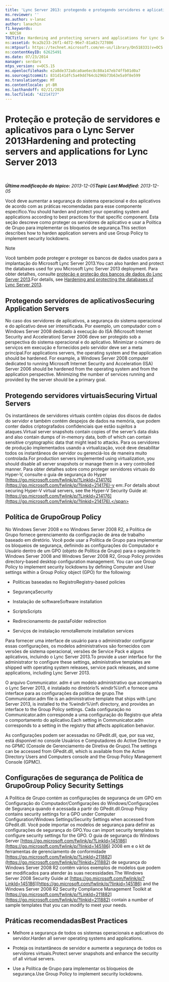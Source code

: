 ```yaml
---
title: 'Lync Server 2013: protegendo e protegendo servidores e aplicativos'
ms.reviewer: ''
ms.author: v-lanac
author: lanachin
f1.keywords:
- NOCSH
TOCTitle: Hardening and protecting servers and applications for Lync Server 2013
ms:assetid: 9ca2b233-26f1-4d72-96e7-81a82c727806
ms:mtpsurl: https://technet.microsoft.com/en-us/library/Dn518331(v=OCS.15)
ms:contentKeyID: 62625491
ms.date: 07/23/2014
manager: serdars
mtps_version: v=OCS.15
ms.openlocfilehash: e2a8de372a8ca0ae6ec8c80a147eb74ffb01d0a7
ms.sourcegitcommit: 831d141dfc5a49dd764cb296b73b63e5a9f8e599
ms.translationtype: MT
ms.contentlocale: pt-BR
ms.lasthandoff: 02/21/2020
ms.locfileid: "42214727"
---
```

<div data-xmlns="http://www.w3.org/1999/xhtml">

<div class="topic" data-xmlns="http://www.w3.org/1999/xhtml" data-msxsl="urn:schemas-microsoft-com:xslt" data-cs="https://msdn.microsoft.com/">

<div data-asp="https://msdn2.microsoft.com/asp">

# <a name="hardening-and-protecting-servers-and-applications-for-lync-server-2013"></a><span data-ttu-id="d67b9-102">Proteção e proteção de servidores e aplicativos para o Lync Server 2013</span><span class="sxs-lookup"><span data-stu-id="d67b9-102">Hardening and protecting servers and applications for Lync Server 2013</span></span>

</div>

<div id="mainSection">

<div id="mainBody">

<span> </span>

<span data-ttu-id="d67b9-103">_**Última modificação do tópico:** 2013-12-05_</span><span class="sxs-lookup"><span data-stu-id="d67b9-103">_**Topic Last Modified:** 2013-12-05_</span></span>

<span data-ttu-id="d67b9-104">Você deve aumentar a segurança do sistema operacional e dos aplicativos de acordo com as práticas recomendadas para esse componente específico.</span><span class="sxs-lookup"><span data-stu-id="d67b9-104">You should harden and protect your operating system and applications according to best practices for that specific component.</span></span> <span data-ttu-id="d67b9-105">Esta seção descreve como proteger os servidores de aplicativo e usar a Política de Grupo para implementar os bloqueios de segurança.</span><span class="sxs-lookup"><span data-stu-id="d67b9-105">This section describes how to harden application servers and use Group Policy to implement security lockdowns.</span></span>

<div>


> [!NOTE]  
> <span data-ttu-id="d67b9-106">Você também pode proteger e proteger os bancos de dados usados para a implantação do Microsoft Lync Server 2013.</span><span class="sxs-lookup"><span data-stu-id="d67b9-106">You can also harden and protect the databases used for you Microsoft Lync Server 2013 deployment.</span></span> <span data-ttu-id="d67b9-107">Para obter detalhes, consulte <A href="lync-server-2013-hardening-and-protecting-databases.md">proteção e proteção dos bancos de dados do Lync Server 2013</A>.</span><span class="sxs-lookup"><span data-stu-id="d67b9-107">For details, see <A href="lync-server-2013-hardening-and-protecting-databases.md">Hardening and protecting the databases of Lync Server 2013</A>.</span></span>



</div>

<div>

## <a name="securing-application-servers"></a><span data-ttu-id="d67b9-108">Protegendo servidores de aplicativos</span><span class="sxs-lookup"><span data-stu-id="d67b9-108">Securing Application Servers</span></span>

<span data-ttu-id="d67b9-p103">No caso dos servidores de aplicativos, a segurança do sistema operacional e do aplicativo deve ser intensificada. Por exemplo, um computador com o Windows Server 2008 dedicado à execução do ISA (Microsoft Internet Security and Acceleration) Server 2006 deve ser protegido sob a perspectiva do sistema operacional e do aplicativo. Minimizar o número de serviços em execução e fornecidos pelo servidor deve ser a meta principal.</span><span class="sxs-lookup"><span data-stu-id="d67b9-p103">For applications servers, the operating system and the application should be hardened. For example, a Windows Server 2008 computer dedicated to running Microsoft Internet Security and Acceleration (ISA) Server 2006 should be hardened from the operating system and from the application perspective. Minimizing the number of services running and provided by the server should be a primary goal.</span></span>

</div>

<div>

## <a name="securing-virtual-servers"></a><span data-ttu-id="d67b9-112">Protegendo servidores virtuais</span><span class="sxs-lookup"><span data-stu-id="d67b9-112">Securing Virtual Servers</span></span>

<span data-ttu-id="d67b9-113">Os instantâneos de servidores virtuais contêm cópias dos discos de dados do servidor e também contém despejos de dados na memória, que podem conter dados criptografados confidenciais que estão sujeitos a ataques.</span><span class="sxs-lookup"><span data-stu-id="d67b9-113">Virtual server snapshots contain copies of the server’s data disks and also contain dumps of in-memory data, both of which can contain sensitive cryptographic data that might lead to attacks.</span></span> <span data-ttu-id="d67b9-114">Para os servidores de produção implementados usando a virtualização, você deve desabilitar todos os instantâneos de servidor ou gerenciá-los de maneira muito controlada.</span><span class="sxs-lookup"><span data-stu-id="d67b9-114">For production servers implemented using virtualization, you should disable all server snapshots or manage them in a very controlled manner.</span></span> <span data-ttu-id="d67b9-115">Para obter detalhes sobre como proteger servidores virtuais do Hyper-V, consulte o guia de segurança do Hyper [https://go.microsoft.com/fwlink/p/?LinkId=214176](https://go.microsoft.com/fwlink/p/?linkid=214176)-v em:.</span><span class="sxs-lookup"><span data-stu-id="d67b9-115">For details about securing Hyper-V virtual servers, see the Hyper-V Security Guide at: [https://go.microsoft.com/fwlink/p/?LinkId=214176](https://go.microsoft.com/fwlink/p/?linkid=214176).</span></span>

</div>

<div>

## <a name="group-policy"></a><span data-ttu-id="d67b9-116">Política de Grupo</span><span class="sxs-lookup"><span data-stu-id="d67b9-116">Group Policy</span></span>

<span data-ttu-id="d67b9-p105">No Windows Server 2008 e no Windows Server 2008 R2, a Política de Grupo fornece gerenciamento da configuração de área de trabalho baseado em diretório. Você pode usar a Política de Grupo para implementar os bloqueios de segurança, definindo as configurações do Computador e Usuário dentro de um GPO (objeto de Política de Grupo) para o seguinte:</span><span class="sxs-lookup"><span data-stu-id="d67b9-p105">In Windows Server 2008 and Windows Server 2008 R2, Group Policy provides directory-based desktop configuration management. You can use Group Policy to implement security lockdowns by defining Computer and User settings within a Group Policy object (GPO) for the following:</span></span>

  - <span data-ttu-id="d67b9-119">Políticas baseadas no Registro</span><span class="sxs-lookup"><span data-stu-id="d67b9-119">Registry-based policies</span></span>

  - <span data-ttu-id="d67b9-120">Segurança</span><span class="sxs-lookup"><span data-stu-id="d67b9-120">Security</span></span>

  - <span data-ttu-id="d67b9-121">Instalação de software</span><span class="sxs-lookup"><span data-stu-id="d67b9-121">Software installation</span></span>

  - <span data-ttu-id="d67b9-122">Scripts</span><span class="sxs-lookup"><span data-stu-id="d67b9-122">Scripts</span></span>

  - <span data-ttu-id="d67b9-123">Redirecionamento de pasta</span><span class="sxs-lookup"><span data-stu-id="d67b9-123">Folder redirection</span></span>

  - <span data-ttu-id="d67b9-124">Serviços de instalação remota</span><span class="sxs-lookup"><span data-stu-id="d67b9-124">Remote installation services</span></span>

<span data-ttu-id="d67b9-125">Para fornecer uma interface de usuário para o administrador configurar essas configurações, os modelos administrativos são fornecidos com versões de sistema operacional, versões de Service Pack e alguns aplicativos, incluindo o Lync Server 2013.</span><span class="sxs-lookup"><span data-stu-id="d67b9-125">To provide a user interface for the administrator to configure these settings, administrative templates are shipped with operating system releases, service pack releases, and some applications, including Lync Server 2013.</span></span>

<span data-ttu-id="d67b9-126">O arquivo Communicator. adm é um modelo administrativo que acompanha o Lync Server 2013, é instalado no diretório% windir%\\inf\\ e fornece uma interface para as configurações da política de grupo.</span><span class="sxs-lookup"><span data-stu-id="d67b9-126">The Communicator.adm file is an administrative template that ships with Lync Server 2013, is installed to the %windir%\\inf\\ directory, and provides an interface to the Group Policy settings.</span></span> <span data-ttu-id="d67b9-127">Cada configuração no Communicator.adm corresponde a uma configuração do Registro que afeta o comportamento do aplicativo.</span><span class="sxs-lookup"><span data-stu-id="d67b9-127">Each setting in Communicator.adm corresponds to a setting in the registry that affects application behavior.</span></span>

<span data-ttu-id="d67b9-128">As configurações podem ser acessadas no GPedit.dll, que, por sua vez, está disponível no console Usuários e Computadores do Active Directory e no GPMC (Console de Gerenciamento de Diretiva de Grupo).</span><span class="sxs-lookup"><span data-stu-id="d67b9-128">The settings can be accessed from GPedit.dll, which is available from the Active Directory Users and Computers console and the Group Policy Management Console (GPMC).</span></span>

</div>

<div>

## <a name="group-policy-security-settings"></a><span data-ttu-id="d67b9-129">Configurações de segurança de Política de Grupo</span><span class="sxs-lookup"><span data-stu-id="d67b9-129">Group Policy Security Settings</span></span>

<span data-ttu-id="d67b9-130">A Política de Grupo contém as configurações de segurança de um GPO em Configuração do Computador/Configurações do Windows/Configurações de Segurança quando é acessada a partir do GPedit.dll.</span><span class="sxs-lookup"><span data-stu-id="d67b9-130">Group Policy contains security settings for a GPO under Computer Configuration/Windows Settings/Security Settings when accessed from GPedit.dll.</span></span> <span data-ttu-id="d67b9-131">Você pode importar os modelos de segurança para definir as configurações de segurança do GPO.</span><span class="sxs-lookup"><span data-stu-id="d67b9-131">You can import security templates to configure security settings for the GPO.</span></span> <span data-ttu-id="d67b9-132">O guia de segurança do Windows Server [https://go.microsoft.com/fwlink/p/?LinkId=145186](https://go.microsoft.com/fwlink/p/?linkid=145186) 2008 em e o kit de ferramentas de gerenciamento de conformidade [https://go.microsoft.com/fwlink/p/?LinkId=211882](https://go.microsoft.com/fwlink/p/?linkid=211882) de segurança do Windows Server 2008 R2 contêm vários exemplos de modelos que podem ser modificados para atender às suas necessidades.</span><span class="sxs-lookup"><span data-stu-id="d67b9-132">The Windows Server 2008 Security Guide at [https://go.microsoft.com/fwlink/p/?LinkId=145186](https://go.microsoft.com/fwlink/p/?linkid=145186) and the Windows Server 2008 R2 Security Compliance Management Toolkit at [https://go.microsoft.com/fwlink/p/?LinkId=211882](https://go.microsoft.com/fwlink/p/?linkid=211882) contain a number of sample templates that you can modify to meet your needs.</span></span>

</div>

<div>

## <a name="best-practices"></a><span data-ttu-id="d67b9-133">Práticas recomendadas</span><span class="sxs-lookup"><span data-stu-id="d67b9-133">Best Practices</span></span>

  - <span data-ttu-id="d67b9-134">Melhore a segurança de todos os sistemas operacionais e aplicativos do servidor.</span><span class="sxs-lookup"><span data-stu-id="d67b9-134">Harden all server operating systems and applications.</span></span>

  - <span data-ttu-id="d67b9-135">Proteja os instantâneos de servidor e aumente a segurança de todos os servidores virtuais.</span><span class="sxs-lookup"><span data-stu-id="d67b9-135">Protect server snapshots and enhance the security of all virtual servers.</span></span>

  - <span data-ttu-id="d67b9-136">Use a Política de Grupo para implementar os bloqueios de segurança.</span><span class="sxs-lookup"><span data-stu-id="d67b9-136">Use Group Policy to implement security lockdowns.</span></span>

</div>

</div>

<span> </span>

</div>

</div>

</div>

